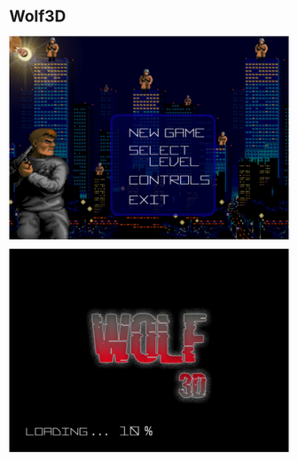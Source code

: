 # Wolf3D

![file](https://github.com/mhedeon/Wolf3D/blob/master/resource/img/menu/menu-1.jpg)

![file](https://github.com/mhedeon/Wolf3D/blob/master/resource/img/loading/L10.jpg)
